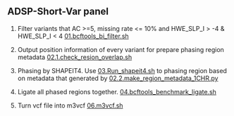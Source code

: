 ## ADSP-Short-Var panel 
1. Filter variants that AC >=5, missing rate <= 10% and HWE_SLP_I > -4 & HWE_SLP_I < 4 [01.bcftools_bi_filter.sh](01.bcftools_bi_filter.sh)

2. Output position information of every variant for prepare phasing region metadata [02.1.check_resion_overlap.sh](02.1.check_resion_overlap.sh)

3. Phasing by SHAPEIT4. Use [03.Run_shapeit4.sh](03.Run_shapeit4.sh) to phasing region based on metadata that generated by [02.2.make_region_metadata_1CHR.py](02.2.make_region_metadata_1CHR.py)

4. Ligate all phased regions together. [04.bcftools_benchmark_ligate.sh](04.bcftools_benchmark_ligate.sh)

5. Turn vcf file into m3vcf [06.m3vcf.sh](06.m3vcf.sh)
